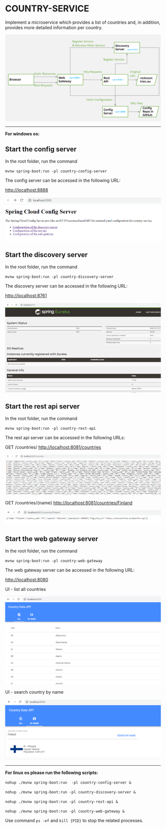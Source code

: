 # COUNTRY-SERVICE
Implement a microservice which provides a list of countries and, in addition, provides more detailed information per country.

![micro-services-architecture](docs/Architecture.png)

---

**For windows os:**

## Start the config server
In the root folder, run the command

`mvnw spring-boot:run -pl country-config-server`

The config server can be accessed in the following URL: 

[http://localhost:8888](http://localhost:8888)

![config-server](docs/config-server-screenshot.png)

## Start the discovery server
In the root folder, run the command

`mvnw spring-boot:run -pl country-discovery-server`

The discovery server can be accessed in the following URL: 

[http://localhost:8761](http://localhost:8761)

![discovery-server](docs/discovery-server-screenshot.png)

## Start the rest api server
In the root folder, run the command

`mvnw spring-boot:run -pl country-rest-api`

The rest api server can be accessed in the following URLs: 

GET /countries/ [http://localhost:8081/countries](http://localhost:8081/countries)

![rest-api-1](docs/rest-api-countries-screenshot.png)

GET /countries/{name} [http://localhost:8081/countries/Finland](http://localhost:8081/countries/Finland)

![rest-api-2](docs/rest-api-countryByName-screenshot.png)

## Start the web gateway server
In the root folder, run the command

`mvnw spring-boot:run -pl country-web-gateway`

The web gateway server can be accessed in the following URL: 

[http://localhost:8080](http://localhost:8080)

UI - list all countries

![web-gateway-1](docs/web-gateway-countries-screenshot.png)

UI - search country by name

![web-gateway-2](docs/web-gateway-countryByName-screenshot.png)

---

**For linux os please run the following scripts:**

`nohup ./mvnw spring-boot:run  -pl country-config-server &`

`nohup ./mvnw spring-boot:run -pl country-discovery-server &`

`nohup ./mvnw spring-boot:run -pl country-rest-api &`

`nohup ./mvnw spring-boot:run -pl country-web-gateway &`

Use command `ps -ef` and `kill {PID}` to stop the related processes.

